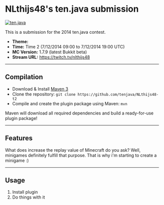 NLthijs48's ten.java submission
==============================

[![ten.java](https://cdn.mediacru.sh/hu4CJqRD7AiB.svg)](https://tenjava.com/)

This is a submission for the 2014 ten.java contest.

- __Theme:__
- __Time:__ Time 2 (7/12/2014 09:00 to 7/12/2014 19:00 UTC)
- __MC Version:__ 1.7.9 (latest Bukkit beta)
- __Stream URL:__ https://twitch.tv/nlthijs48

<!-- put chosen theme above -->

---------------------------------------

Compilation
-----------

- Download & Install [Maven 3](http://maven.apache.org/download.html)
- Clone the repository: `git clone https://github.com/tenjava/NLthijs48-t2`
- Compile and create the plugin package using Maven: `mvn`

Maven will download all required dependencies and build a ready-for-use plugin package!

---------------------------------------

Features
-----------

What does increase the replay value of Minecraft do you ask? Well, minigames definitely fulfill that purpose. That is why i'm starting to create a minigame :)

---------------------------------------

Usage
-----

1. Install plugin
2. Do things with it

<!-- Hi, NLthijs48! This is the default README for every ten.java submission. -->
<!-- We encourage you to edit this README with some information about your submission – keep in mind you'll be scored on documentation! -->
